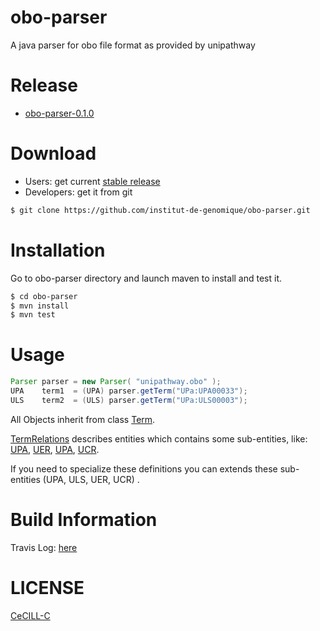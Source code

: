 obo-parser
==========

A java parser for obo file format as provided by unipathway

Release
=======

- [obo-parser-0.1.0](https://github.com/institut-de-genomique/obo-parser/archive/obo-parser-0.1.0.zip)

Download
========

- Users: get current [stable release](https://github.com/institut-de-genomique/obo-parser/archive/v0.1.0.zip)
- Developers: get it from git


```bash
$ git clone https://github.com/institut-de-genomique/obo-parser.git
````

Installation
============

Go to obo-parser directory and launch maven to install and test it.

```bash
$ cd obo-parser
$ mvn install
$ mvn test
```

Usage
=====

````java
Parser parser = new Parser( "unipathway.obo" );
UPA    term1  = (UPA) parser.getTerm("UPa:UPA00033");
ULS    term2  = (ULS) parser.getTerm("UPa:ULS00003");
````

All Objects inherit from class [Term](src/main/java/fr/cea/ig/obo/model/Term.java).

[TermRelations](src/main/java/fr/cea/ig/obo/model/Term.java) describes entities which contains some sub-entities, like: [UPA](src/main/java/fr/cea/ig/obo/model/UPA.java), [UER](src/main/java/fr/cea/ig/obo/model/ULS.java), [UPA](src/main/java/fr/cea/ig/obo/model/UER.java), [UCR](src/main/java/fr/cea/ig/obo/model/UCR.java).

If you need to specialize these definitions you can extends these sub-entities (UPA, ULS, UER, UCR) .


Build Information
=================

Travis Log: [here](https://travis-ci.org/institut-de-genomique/obo-parser)

LICENSE
=======

[CeCILL-C](LICENSE)